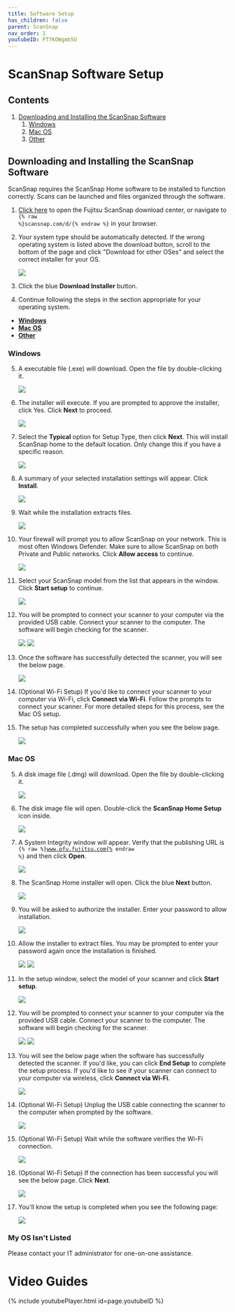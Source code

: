 ```yaml
---
title: Software Setup
has_children: false
parent: ScanSnap
nav_order: 1
youtubeID: PT7KOWgmb5U
---
```


# ScanSnap Software Setup

## Contents
1. <a href="#downloading-and-installing-the-scansnap-software">Downloading and Installing the ScanSnap Software</a>
     1. <a href="#windows">Windows</a>
     2. <a href="#mac-os">Mac OS</a>
     3. <a href="#my-os-isnt-listed">Other</a>

## Downloading and Installing the ScanSnap Software

ScanSnap requires the ScanSnap Home software to be installed to function correctly. Scans can be launched and files organized through the software.

1. <a href="http://scansnap.com/d/">Click here</a> to open the Fujitsu ScanSnap download center, or navigate to <code>{% raw %}scansnap.com/d/{% endraw %}</code> in your browser.
2. Your system type should be automatically detected. If the wrong operating system is listed above the download button, scroll to the bottom of the page and click "Download for other OSes" and select the correct installer for your OS.

     <a class="image" href="/assets/scansnap/macSoftware01.png"><img src="/assets/scansnap/macSoftware01.png" /></a>

3. Click the blue **Download Installer** button.
4. Continue following the steps in the section appropriate for your operating system.

* <a href="#windows">**Windows**</a>
* <a href="#mac-os">**Mac OS**</a>
* <a href="my-os-isnt-listed">**Other**</a>

### Windows
5. A executable file (.exe) will download. Open the file by double-clicking it.

     <a class="image" href="/assets/scansnap/winSoftware01.png"><img src="/assets/scansnap/winSoftware01.png" /></a>

6. The installer will execute. If you are prompted to approve the installer, click Yes. Click **Next** to proceed.

     <a class="image" href="/assets/scansnap/winSoftware02.png"><img src="/assets/scansnap/winSoftware02.png" /></a>

7. Select the **Typical** option for Setup Type, then click **Next**. This will install ScanSnap home to the default location. Only change this if you have a specific reason.

     <a class="image" href="/assets/scansnap/winSoftware03.png"><img src="/assets/scansnap/winSoftware03.png" /></a>

8. A summary of your selected installation settings will appear. Click **Install**.

     <a class="image" href="/assets/scansnap/winSoftware04.png"><img src="/assets/scansnap/winSoftware04.png" /></a>

9. Wait while the installation extracts files.

     <a class="image" href="/assets/scansnap/winSoftware05.png"><img src="/assets/scansnap/winSoftware05.png" /></a>

10. Your firewall will prompt you to allow ScanSnap on your network. This is most often Windows Defender. Make sure to allow ScanSnap on both Private and Public networks. Click **Allow access** to continue.

     <a class="image" href="/assets/scansnap/winSoftware06.png"><img src="/assets/scansnap/winSoftware06.png" /></a>

11. Select your ScanSnap model from the list that appears in the window. Click **Start setup** to continue.

     <a class="image" href="/assets/scansnap/winSoftware07.png"><img src="/assets/scansnap/winSoftware07.png" /></a>


12. You will be prompted to connect your scanner to your computer via the provided USB cable. Connect your scanner to the computer. The software will begin checking for the scanner.

     <a class="image" href="/assets/scansnap/winSoftware08.png"><img src="/assets/scansnap/winSoftware08.png" /></a>
     <a class="image" href="/assets/scansnap/winSoftware09.png"><img src="/assets/scansnap/winSoftware09.png" /></a>

13. Once the software has successfully detected the scanner, you will see the below page.

     <a class="image" href="/assets/scansnap/winSoftware10.png"><img src="/assets/scansnap/winSoftware10.png" /></a>

14. (Optional Wi-Fi Setup) If you'd like to connect your scanner to your computer via Wi-Fi, click **Connect via Wi-Fi**. Follow the prompts to connect your scanner. For more detailed steps for this process, see the Mac OS setup.

15. The setup has completed successfully when you see the below page.

     <a class="image" href="/assets/scansnap/winSoftware12.png"><img src="/assets/scansnap/winSoftware12.png" /></a>


### Mac OS
5. A disk image file (.dmg) will download. Open the file by double-clicking it.

     <a class="image" href="/assets/scansnap/macSoftware02.png"><img src="/assets/scansnap/macSoftware02.png" /></a>

6. The disk image file will open. Double-click the **ScanSnap Home Setup** icon inside.

     <a class="image" href="/assets/scansnap/macSoftware03.png"><img src="/assets/scansnap/macSoftware03.png" /></a>

7. A System Integrity window will appear. Verify that the publishing URL is <code>{% raw %}www.pfu.fujitsu.com{% endraw %}</code> and then click **Open**.

     <a class="image" href="/assets/scansnap/macSoftware04.png"><img src="/assets/scansnap/macSoftware04.png" /></a>

8. The ScanSnap Home installer will open. Click the blue **Next** button.

     <a class="image" href="/assets/scansnap/macSoftware05.png"><img src="/assets/scansnap/macSoftware05.png" /></a>

9. You will be asked to authorize the installer. Enter your password to allow installation.

     <a class="image" href="/assets/scansnap/macSoftware06.png"><img src="/assets/scansnap/macSoftware06.png" /></a>

10. Allow the installer to extract files. You may be prompted to enter your password again once the installation is finished.

     <a class="image" href="/assets/scansnap/macSoftware07.png"><img src="/assets/scansnap/macSoftware07.png" /></a>
     <a class="image" href="/assets/scansnap/macSoftware08.png"><img src="/assets/scansnap/macSoftware08.png" /></a>

11. In the setup window, select the model of your scanner and click **Start setup**.

     <a class="image" href="/assets/scansnap/macSoftware09.png"><img src="/assets/scansnap/macSoftware09.png" /></a>

12. You will be prompted to connect your scanner to your computer via the provided USB cable. Connect your scanner to the computer. The software will begin checking for the scanner.

     <a class="image" href="/assets/scansnap/macSoftware10.png"><img src="/assets/scansnap/macSoftware10.png" /></a>
     <a class="image" href="/assets/scansnap/macSoftware11.png"><img src="/assets/scansnap/macSoftware11.png" /></a>

13. You will see the below page when the software has successfully detected the scanner. If you'd like, you can click **End Setup** to complete the setup process. If you'd like to see if your scanner can connect to your computer via wireless, click **Connect via Wi-Fi**.

     <a class="image" href="/assets/scansnap/macSoftware12.png"><img src="/assets/scansnap/macSoftware12.png" /></a>

14. (Optional Wi-Fi Setup) Unplug the USB cable connecting the scanner to the computer when prompted by the software.

     <a class="image" href="/assets/scansnap/macSoftware13.png"><img src="/assets/scansnap/macSoftware13.png" /></a>

15. (Optional Wi-Fi Setup) Wait while the software verifies the Wi-Fi connection.

     <a class="image" href="/assets/scansnap/macSoftware14.png"><img src="/assets/scansnap/macSoftware14.png" /></a>

16. (Optional Wi-Fi Setup) If the connection has been successful you will see the below page. Click **Next**.

     <a class="image" href="/assets/scansnap/macSoftware15.png"><img src="/assets/scansnap/macSoftware15.png" /></a>

17. You'll know the setup is completed when you see the following page:

     <a class="image" href="/assets/scansnap/macSoftware16.png"><img src="/assets/scansnap/macSoftware16.png" /></a>

### My OS Isn't Listed
Please contact your IT administrator for one-on-one assistance.

# Video Guides
{% include youtubePlayer.html id=page.youtubeID %}
